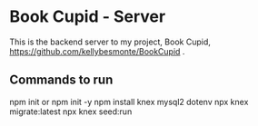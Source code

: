 # Book Cupid - Server

This is the backend server to my project, Book Cupid, https://github.com/kellybesmonte/BookCupid .


## Commands to run 
npm init or npm init -y
npm install knex mysql2 dotenv
npx knex migrate:latest
npx knex seed:run 